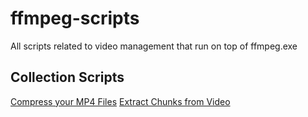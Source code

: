 # ffmpeg-scripts
All scripts related to video management that run on top of ffmpeg.exe

## Collection Scripts

[Compress your MP4 Files](https://github.com/allanchua101/ffmpeg-scripts/tree/master/shells/mp4%20compression)
[Extract Chunks from Video](https://github.com/allanchua101/ffmpeg-scripts/tree/master/shells/chunk%20extraction)
